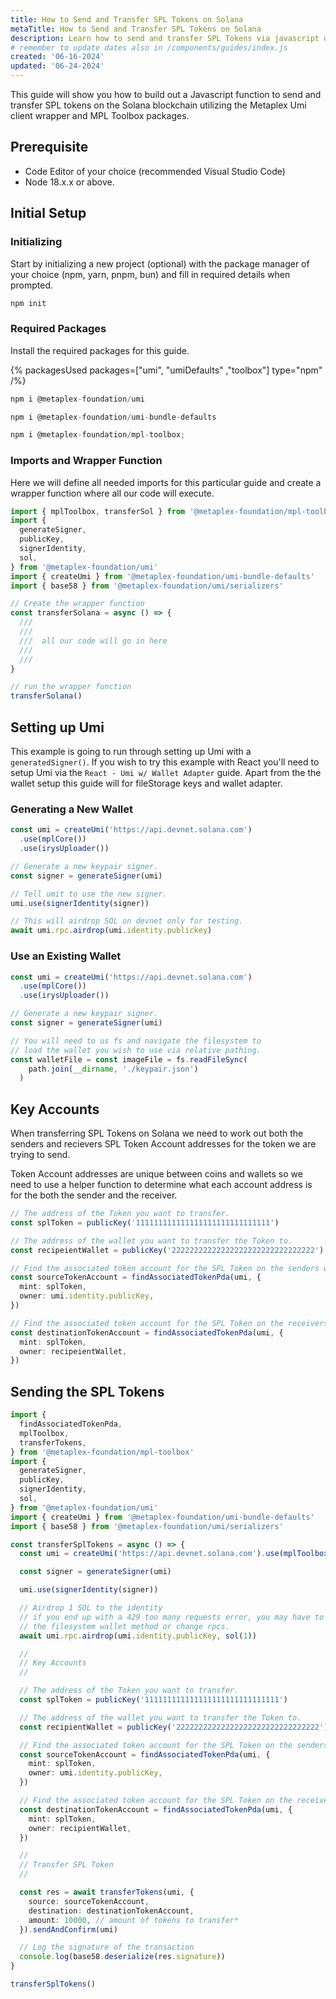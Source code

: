 ```yaml
---
title: How to Send and Transfer SPL Tokens on Solana
metaTitle: How to Send and Transfer SPL Tokens on Solana
description: Learn how to send and transfer SPL Tokens via javascript on the Solana blockchain wih Metaplex packages.
# remember to update dates also in /components/guides/index.js
created: '06-16-2024'
updated: '06-24-2024'
---
```


This guide will show you how to build out a Javascript function to send and transfer SPL tokens on the Solana blockchain utilizing the Metaplex Umi client wrapper and MPL Toolbox packages.

## Prerequisite

- Code Editor of your choice (recommended Visual Studio Code)
- Node 18.x.x or above.

## Initial Setup

### Initializing

Start by initializing a new project (optional) with the package manager of your choice (npm, yarn, pnpm, bun) and fill in required details when prompted.

```js
npm init
```

### Required Packages

Install the required packages for this guide.

{% packagesUsed packages=["umi", "umiDefaults" ,"toolbox"] type="npm" /%}

```js
npm i @metaplex-foundation/umi
```

```js
npm i @metaplex-foundation/umi-bundle-defaults
```

```js
npm i @metaplex-foundation/mpl-toolbox;
```

### Imports and Wrapper Function

Here we will define all needed imports for this particular guide and create a wrapper function where all our code will execute.

```ts
import { mplToolbox, transferSol } from '@metaplex-foundation/mpl-toolbox'
import {
  generateSigner,
  publicKey,
  signerIdentity,
  sol,
} from '@metaplex-foundation/umi'
import { createUmi } from '@metaplex-foundation/umi-bundle-defaults'
import { base58 } from '@metaplex-foundation/umi/serializers'

// Create the wrapper function
const transferSolana = async () => {
  ///
  ///
  ///  all our code will go in here
  ///
  ///
}

// run the wrapper function
transferSolana()
```

## Setting up Umi

This example is going to run through setting up Umi with a `generatedSigner()`. If you wish to try this example with React you'll need to setup Umi via the `React - Umi w/ Wallet Adapter` guide. Apart from the the wallet setup this guide will for fileStorage keys and wallet adapter.

### Generating a New Wallet

```ts
const umi = createUmi('https://api.devnet.solana.com')
  .use(mplCore())
  .use(irysUploader())

// Generate a new keypair signer.
const signer = generateSigner(umi)

// Tell umit to use the new signer.
umi.use(signerIdentity(signer))

// This will airdrop SOL on devnet only for testing.
await umi.rpc.airdrop(umi.identity.publickey)
```

### Use an Existing Wallet

```ts
const umi = createUmi('https://api.devnet.solana.com')
  .use(mplCore())
  .use(irysUploader())

// Generate a new keypair signer.
const signer = generateSigner(umi)

// You will need to us fs and navigate the filesystem to
// load the wallet you wish to use via relative pathing.
const walletFile = const imageFile = fs.readFileSync(
    path.join(__dirname, './keypair.json')
  )
```

## Key Accounts

When transferring SPL Tokens on Solana we need to work out both the senders and recievers SPL Token Account addresses for the token we are trying to send.

Token Account addresses are unique between coins and wallets so we need to use a helper function to determine what each account address is for the both the sender and the receiver.

```ts
// The address of the Token you want to transfer.
const splToken = publicKey('111111111111111111111111111111')

// The address of the wallet you want to transfer the Token to.
const recipeientWallet = publicKey('22222222222222222222222222222222')

// Find the associated token account for the SPL Token on the senders wallet.
const sourceTokenAccount = findAssociatedTokenPda(umi, {
  mint: splToken,
  owner: umi.identity.publicKey,
})

// Find the associated token account for the SPL Token on the receivers wallet.
const destinationTokenAccount = findAssociatedTokenPda(umi, {
  mint: splToken,
  owner: recipeientWallet,
})
```

## Sending the SPL Tokens

```ts
import {
  findAssociatedTokenPda,
  mplToolbox,
  transferTokens,
} from '@metaplex-foundation/mpl-toolbox'
import {
  generateSigner,
  publicKey,
  signerIdentity,
  sol,
} from '@metaplex-foundation/umi'
import { createUmi } from '@metaplex-foundation/umi-bundle-defaults'
import { base58 } from '@metaplex-foundation/umi/serializers'

const transferSplTokens = async () => {
  const umi = createUmi('https://api.devnet.solana.com').use(mplToolbox())

  const signer = generateSigner(umi)

  umi.use(signerIdentity(signer))

  // Airdrop 1 SOL to the identity
  // if you end up with a 429 too many requests error, you may have to use
  // the filesystem wallet method or change rpcs.
  await umi.rpc.airdrop(umi.identity.publicKey, sol(1))

  //
  // Key Accounts
  //

  // The address of the Token you want to transfer.
  const splToken = publicKey('111111111111111111111111111111')

  // The address of the wallet you want to transfer the Token to.
  const recipientWallet = publicKey('22222222222222222222222222222222')

  // Find the associated token account for the SPL Token on the senders wallet.
  const sourceTokenAccount = findAssociatedTokenPda(umi, {
    mint: splToken,
    owner: umi.identity.publicKey,
  })

  // Find the associated token account for the SPL Token on the receivers wallet.
  const destinationTokenAccount = findAssociatedTokenPda(umi, {
    mint: splToken,
    owner: recipientWallet,
  })

  //
  // Transfer SPL Token
  //

  const res = await transferTokens(umi, {
    source: sourceTokenAccount,
    destination: destinationTokenAccount,
    amount: 10000, // amount of tokens to transfer*
  }).sendAndConfirm(umi)

  // Log the signature of the transaction
  console.log(base58.deserialize(res.signature))
}

transferSplTokens()
```
